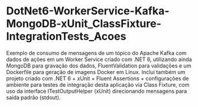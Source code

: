 # DotNet6-WorkerService-Kafka-MongoDB-xUnit_ClassFixture-IntegrationTests_Acoes
Exemplo de consumo de mensagens de um tópico do Apache Kafka com dados de ações em um Worker Service criado com .NET 6, utilizando ainda MongoDB para gravação dos dados, FluentValidation para validações e um Dockerfile para geração de imagens Docker em Linux. Inclui também um projeto criado com .NET 6 + xUnit + Fluent Assertions + configurações de ambiente para testes de integração desta aplicação via Class Fixture, com uso da interface ITestOutputHelper (xUnit) direcionando mensagens para saída padrão (stdout).
